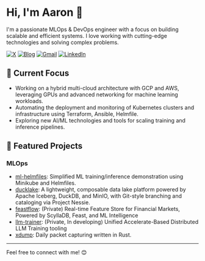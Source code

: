 # Hi, I'm Aaron 👋

I'm a passionate MLOps & DevOps engineer with a focus on building scalable and efficient systems. I love working with cutting-edge technologies and solving complex problems.

[![X](https://img.shields.io/badge/x-%230077B5.svg?style=for-the-badge&logo=x&logoColor=white)](https://x.com/pilcloud) 
[![Blog](https://img.shields.io/badge/blog-040d04?style=for-the-badge&logo=github)](https://ziwon.github.io) 
[![Gmail](https://img.shields.io/badge/gmail-D14836?style=for-the-badge&logo=gmail&logoColor=white)](mailto:yngpil.yoon@gmail.com) 
[![LinkedIn](https://img.shields.io/badge/LinkedIn-%230077B5.svg?style=for-the-badge&logo=linkedin&logoColor=white)](https://www.linkedin.com/in/yeongpil-yoon/)


## 🚀 Current Focus
- Working on a hybrid multi-cloud architecture with GCP and AWS, leveraging GPUs and advanced networking for machine learning workloads.
- Automating the deployment and monitoring of Kubernetes clusters and infrastructure using Terraform, Ansible, Helmfile.
- Exploring new AI/ML technologies and tools for scaling training and inference pipelines.

## 🌟 Featured Projects

### MLOps
- [ml-helmfiles](https://github.com/ziwon/ml-helmfiles): Simplified ML training/inference demonstration using Minikube and Helmfiles.
- [ducklake](https://github.com/ziwon/ducklake): A lightweight, composable data lake platform powered by Apache Iceberg, DuckDB, and MinIO, with Git-style branching and cataloging via Project Nessie.
- [feastflow](https://github.com/ziwon/FeastFlow): (Private) Real-time Feature Store for Financial Markets, Powered by ScyllaDB, Feast, and ML Intelligence
- [llm-trainer](https://github.com/ziwon/llm-trinaer): (Private, In developing) Unified Accelerate-Based Distributed LLM Training tooling
- [xdump](https://github.com/ziwon/xdump): Daily packet capturing written in Rust.
---

Feel free to connect with me! 😊
